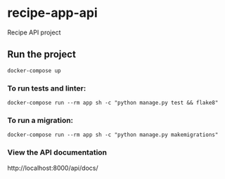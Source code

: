 # recipe-app-api
Recipe API project

## Run the project
`docker-compose up`

### To run tests and linter:
`docker-compose run --rm app sh -c "python manage.py test && flake8"`

### To run a migration: 
`docker-compose run --rm app sh -c "python manage.py makemigrations"`

### View the API documentation
http://localhost:8000/api/docs/